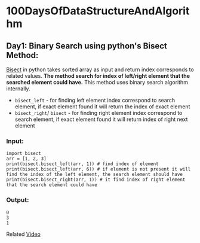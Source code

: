 # 100DaysOfDataStructureAndAlgorithm

## Day1: Binary Search using python's Bisect Method:
[Bisect](https://docs.python.org/3/library/bisect.html) in python takes sorted array as input and return index corresponds to related values. **The method search for index of left/right element that the searched element could have.** This method uses binary search algorithm internally. 
* `bisect_left` - for finding left element index correspond to search element, if exact element found it will return the index of exact element
* `bisect_right`/ `bisect` - for finding right element index correspond to search element, if exact element found it will return index of right next element
### Input:
```
import bisect
arr = [1, 2, 3]
print(bisect.bisect_left(arr, 1)) # find index of element
print(bisect.bisect_left(arr, 6)) # if element is not present it will find the index of the left element, the search element should have
print(bisect.bisect_right(arr, 1)) # it find index of right element that the search element could have
```
### Output:
```
0
3
1
```
Related [Video](https://www.youtube.com/watch?v=mqaf7vj1AdA&list=PL5tcWHG-UPH1K7oTJgIbWy6rCMc8-8Lfm&index=19)
